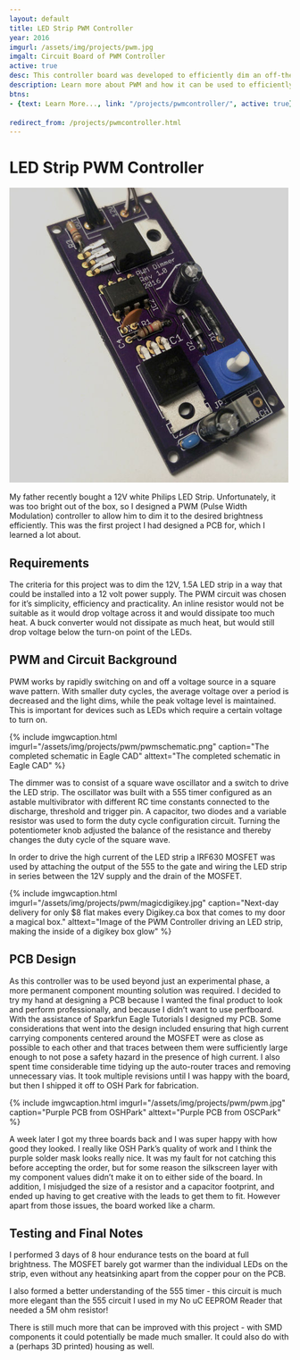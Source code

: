 ```yaml
---
layout: default
title: LED Strip PWM Controller
year: 2016
imgurl: /assets/img/projects/pwm.jpg
imgalt: Circuit Board of PWM Controller
active: true
desc: This controller board was developed to efficiently dim an off-the-shelf 12V LED strip, for use as accent lighting on a boat. I designed the circuit and PCB from scratch, and assembled and tested it myself.
description: Learn more about PWM and how it can be used to efficiently dim LEDs.
btns: 
- {text: Learn More..., link: "/projects/pwmcontroller/", active: true}

redirect_from: /projects/pwmcontroller.html
---
```


# LED Strip PWM Controller
<img src="/assets/img/projects/pwm.jpg" alt="{{ page.imgalt }}" class="profilePhoto verylargepic"/>

My father recently bought a 12V white Philips LED Strip. Unfortunately, it was too bright out of the box, so I designed a PWM (Pulse Width Modulation) controller to allow him to dim it to the desired brightness efficiently. This was the first project I had designed a PCB for, which I learned a lot about.

## Requirements

The criteria for this project was to dim the 12V, 1.5A LED strip in a way that could be installed into a 12 volt power supply. The PWM circuit was chosen for it’s simplicity, efficiency and practicality. An inline resistor would not be suitable as it would drop voltage across it and would dissipate too much heat. A buck converter would not dissipate as much heat, but would still drop voltage below the turn-on point of the LEDs.

## PWM and Circuit Background

PWM works by rapidly switching on and off a voltage source in a square wave pattern. With smaller duty cycles, the average voltage over a period is decreased and the light dims, while the peak voltage level is maintained. This is important for devices such as LEDs which require a certain voltage to turn on.

{% include imgwcaption.html 
imgurl="/assets/img/projects/pwm/pwmschematic.png" 
caption="The completed schematic in Eagle CAD"
alttext="The completed schematic in Eagle CAD" %}

The dimmer was to consist of a square wave oscillator and a switch to drive the LED strip. The oscillator was built with a 555 timer configured as an astable multivibrator with different RC time constants connected to the discharge, threshold and trigger pin. A capacitor, two diodes and a variable resistor was used to form the duty cycle configuration circuit. Turning the potentiometer knob adjusted the balance of the resistance and thereby changes the duty cycle of the square wave.

In order to drive the high current of the LED strip a IRF630 MOSFET was used by attaching the output of the 555 to the gate and wiring the LED strip in series between the 12V supply and the drain of the MOSFET.

{% include imgwcaption.html 
imgurl="/assets/img/projects/pwm/magicdigikey.jpg" 
caption="Next-day delivery for only $8 flat makes every Digikey.ca box that comes to my door a magical box."
alttext="Image of the PWM Controller driving an LED strip, making the inside of a digikey box glow" %}


## PCB Design

As this controller was to be used beyond just an experimental phase, a more permanent component mounting solution was required. I decided to try my hand at designing a PCB because I wanted the final product to look and perform professionally, and because I didn’t want to use perfboard. With the assistance of Sparkfun Eagle Tutorials I designed my PCB. Some considerations that went into the design included ensuring that high current carrying components centered around the MOSFET were as close as possible to each other and that traces between them were sufficiently large enough to not pose a safety hazard in the presence of high current. I also spent time considerable time tidying up the auto-router traces and removing unnecessary vias. It took multiple revisions until I was happy with the board, but then I shipped it off to OSH Park for fabrication.


{% include imgwcaption.html 
imgurl="/assets/img/projects/pwm/pwm.jpg" 
caption="Purple PCB from OSHPark"
alttext="Purple PCB from OSCPark" %}

A week later I got my three boards back and I was super happy with how good they looked. I really like OSH Park’s quality of work and I think the purple solder mask looks really nice. It was my fault for not catching this before accepting the order, but for some reason the silkscreen layer with my component values didn’t make it on to either side of the board. In addition, I misjudged the size of a resistor and a capacitor footprint, and ended up having to get creative with the leads to get them to fit. However apart from those issues, the board worked like a charm.

## Testing and Final Notes

I performed 3 days of 8 hour endurance tests on the board at full brightness. The MOSFET barely got warmer than the individual LEDs on the strip, even without any heatsinking apart from the copper pour on the PCB.

I also formed a better understanding of the 555 timer - this circuit is much more elegant than the 555 circuit I used in my No uC EEPROM Reader that needed a 5M ohm resistor!

There is still much more that can be improved with this project - with SMD components it could potentially be made much smaller. It could also do with a (perhaps 3D printed) housing as well.